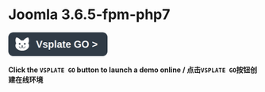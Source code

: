 # Joomla 3.6.5-fpm-php7

<a href="https://www.vsplate.com/?docker-compose=https://github.com/vsplate/dcenvs/joomla/3.6.5-fpm-php7"><img alt="VSPLATE GO" src="https://raw.githubusercontent.com/vsplate/images/master/vsgo_btn.png" width="200px"></a>

**Click the `VSPLATE GO` button to launch a demo online / 点击`VSPLATE GO`按钮创建在线环境**